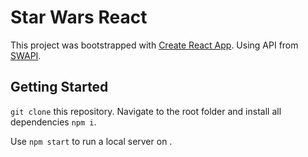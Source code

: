 # Star Wars React

This project was bootstrapped with [Create React App](https://github.com/facebook/create-react-app). Using API from [SWAPI](https://swapi.dev/).

## Getting Started

`git clone` this repository. Navigate to the root folder and install all dependencies `npm i`.

Use `npm start` to run a local server on [](http://localhost:3000).
